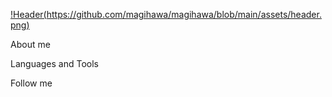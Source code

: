 [!Header(https://github.com/magihawa/magihawa/blob/main/assets/header.png)](https://magihawa.github.io/)

About me

Languages and Tools

Follow me
